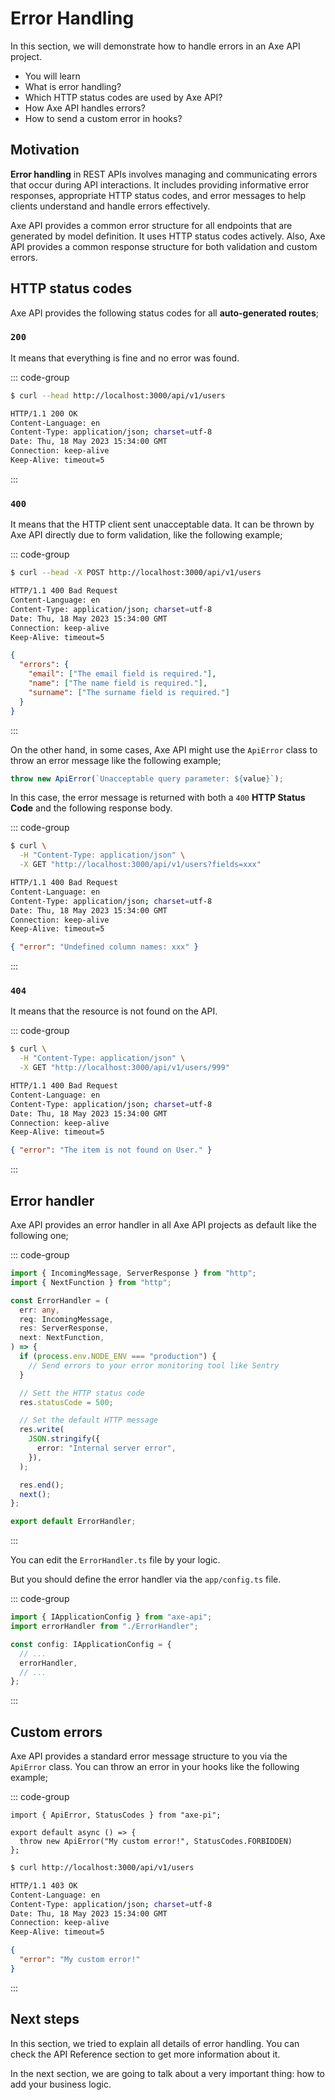 # Error Handling

<p class="description">
In this section, we will demonstrate how to handle errors in an Axe API project.
</p>

<ul class="intro">
  <li>You will learn</li>
  <li>What is error handling?</li>
  <li>Which HTTP status codes are used by Axe API?</li>
  <li>How Axe API handles errors?</li>
  <li>How to send a custom error in hooks?</li>
</ul>

## Motivation

**Error handling** in REST APIs involves managing and communicating errors that occur during API interactions. It includes providing informative error responses, appropriate HTTP status codes, and error messages to help clients understand and handle errors effectively.

Axe API provides a common error structure for all endpoints that are generated by model definition. It uses HTTP status codes actively. Also, Axe API provides a common response structure for both validation and custom errors.

## HTTP status codes

Axe API provides the following status codes for all **auto-generated routes**;

### `200`

It means that everything is fine and no error was found.

::: code-group

```bash [cURL]
$ curl --head http://localhost:3000/api/v1/users
```

```bash [Response Headers]
HTTP/1.1 200 OK
Content-Language: en
Content-Type: application/json; charset=utf-8
Date: Thu, 18 May 2023 15:34:00 GMT
Connection: keep-alive
Keep-Alive: timeout=5
```

:::

### `400`

It means that the HTTP client sent unacceptable data. It can be thrown by Axe API directly due to form validation, like the following example;

::: code-group

```bash [cURL]
$ curl --head -X POST http://localhost:3000/api/v1/users
```

```bash [Response Headers]
HTTP/1.1 400 Bad Request
Content-Language: en
Content-Type: application/json; charset=utf-8
Date: Thu, 18 May 2023 15:34:00 GMT
Connection: keep-alive
Keep-Alive: timeout=5
```

```json [Response Body]
{
  "errors": {
    "email": ["The email field is required."],
    "name": ["The name field is required."],
    "surname": ["The surname field is required."]
  }
}
```

:::

On the other hand, in some cases, Axe API might use the `ApiError` class to throw an error message like the following example;

```ts
throw new ApiError(`Unacceptable query parameter: ${value}`);
```

In this case, the error message is returned with both a `400` **HTTP Status Code** and the following response body.

::: code-group

```bash [cURL]
$ curl \
  -H "Content-Type: application/json" \
  -X GET "http://localhost:3000/api/v1/users?fields=xxx"
```

```bash [Response Headers]
HTTP/1.1 400 Bad Request
Content-Language: en
Content-Type: application/json; charset=utf-8
Date: Thu, 18 May 2023 15:34:00 GMT
Connection: keep-alive
Keep-Alive: timeout=5
```

```json [Response Body]
{ "error": "Undefined column names: xxx" }
```

:::

### `404`

It means that the resource is not found on the API.

::: code-group

```bash [cURL]
$ curl \
  -H "Content-Type: application/json" \
  -X GET "http://localhost:3000/api/v1/users/999"
```

```bash [Response Headers]
HTTP/1.1 400 Bad Request
Content-Language: en
Content-Type: application/json; charset=utf-8
Date: Thu, 18 May 2023 15:34:00 GMT
Connection: keep-alive
Keep-Alive: timeout=5
```

```json [Response Body]
{ "error": "The item is not found on User." }
```

:::

## Error handler

Axe API provides an error handler in all Axe API projects as default like the following one;

::: code-group

```ts [app/ErrorHandler.ts]
import { IncomingMessage, ServerResponse } from "http";
import { NextFunction } from "http";

const ErrorHandler = (
  err: any,
  req: IncomingMessage,
  res: ServerResponse,
  next: NextFunction,
) => {
  if (process.env.NODE_ENV === "production") {
    // Send errors to your error monitoring tool like Sentry
  }

  // Sett the HTTP status code
  res.statusCode = 500;

  // Set the default HTTP message
  res.write(
    JSON.stringify({
      error: "Internal server error",
    }),
  );

  res.end();
  next();
};

export default ErrorHandler;
```

:::

You can edit the `ErrorHandler.ts` file by your logic.

But you should define the error handler via the `app/config.ts` file.

::: code-group

```ts [app/config.ts]
import { IApplicationConfig } from "axe-api";
import errorHandler from "./ErrorHandler";

const config: IApplicationConfig = {
  // ...
  errorHandler,
  // ...
};
```

:::

## Custom errors

Axe API provides a standard error message structure to you via the `ApiError` class. You can throw an error in your hooks like the following example;

::: code-group

```ts{4} [../Hooks/User/onBeforePaginate.ts]
import { ApiError, StatusCodes } from "axe-pi";

export default async () => {
  throw new ApiError("My custom error!", StatusCodes.FORBIDDEN)
};
```

```bash [cURL]
$ curl http://localhost:3000/api/v1/users
```

```bash [Response Headers]
HTTP/1.1 403 OK
Content-Language: en
Content-Type: application/json; charset=utf-8
Date: Thu, 18 May 2023 15:34:00 GMT
Connection: keep-alive
Keep-Alive: timeout=5
```

```json [Response Body]
{
  "error": "My custom error!"
}
```

:::

## Next steps

In this section, we tried to explain all details of error handling. You can check the API Reference section to get more information about it.

In the next section, we are going to talk about a very important thing: how to add your business logic.
